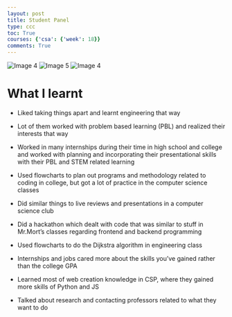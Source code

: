 ```yaml
---
layout: post
title: Student Panel
type: ccc
toc: True
courses: {'csa': {'week': 18}}
comments: True
---
```


<img src="{{site.baseurl}}/images/picture1.png" alt="Image 4">
<img src="{{site.baseurl}}/images/picture2.png" alt="Image 5">


<img src="https://th35py27.github.io/CSA/images/picture1.png" alt="Image 4">

# What I learnt

- Liked taking things apart and learnt engineering that way
- Lot of them worked with problem based learning (PBL) and realized their interests that way 

- Worked in many internships during their time in high school and college and worked with planning and incorporating their presentational skills with their PBL and STEM related learning 
- Used flowcharts to plan out programs and methodology related to coding in college, but got a lot of practice in the computer science classes
- Did similar things to live reviews and presentations in a computer science club 
- Did a hackathon which dealt with code that was similar to stuff in Mr.Mort’s classes regarding frontend and backend programming
- Used flowcharts to do the Dijkstra algorithm in engineering class
- Internships and jobs cared more about the skills you’ve gained rather than the college GPA
- Learned most of web creation knowledge in CSP, where they gained more skills of Python and JS
- Talked about research and contacting professors related to what they want to do


